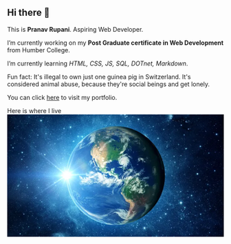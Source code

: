 ## Hi there 👋

This is **Pranav Rupani**. Aspiring Web Developer.

I’m currently working on my **Post Graduate certificate in Web Development** from Humber College.

I’m currently learning *HTML, CSS, JS, SQL, DOTnet, Markdown*.

Fun fact: It's illegal to own just one guinea pig in Switzerland. It's considered animal abuse, because they're social beings and get lonely.

You can click [here](https://www.youtube.com/watch?v=dQw4w9WgXcQ) to visit my portfolio.

Here is where I live ![My Home](planet.webp)
<!--
**pranavrupani/pranavrupani** is a ✨ _special_ ✨ repository because its `README.md` (this file) appears on your GitHub profile.

Here are some ideas to get you started:

- 🔭 I’m currently working on ...
- 🌱 I’m currently learning ...
- 👯 I’m looking to collaborate on ...
- 🤔 I’m looking for help with ...
- 💬 Ask me about ...
- 📫 How to reach me: ...
- 😄 Pronouns: ...
- ⚡ Fun fact: ...
-->
